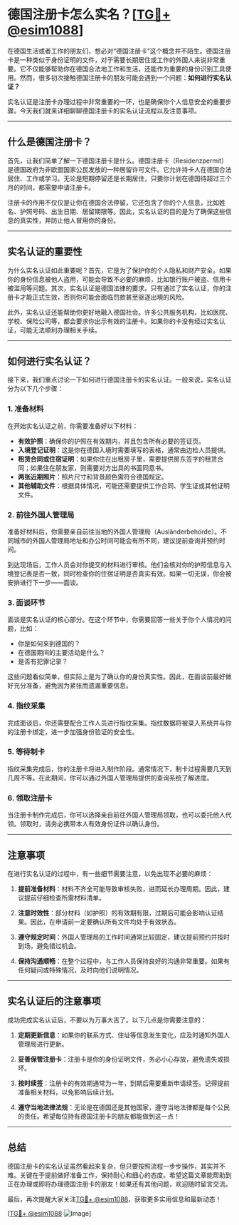 # 德国注册卡怎么实名？[[TG💪+ @esim1088](https://t.me/s/esim1088)]

在德国生活或者工作的朋友们，想必对“德国注册卡”这个概念并不陌生。德国注册卡是一种类似于身份证明的文件，对于需要长期居住或工作的外国人来说非常重要。它不仅能够帮助你在德国合法地工作和生活，还能作为重要的身份识别工具使用。然而，很多初次接触德国注册卡的朋友可能会遇到一个问题：**如何进行实名认证？**

实名认证是注册卡办理过程中非常重要的一环，也是确保你个人信息安全的重要步骤。今天我们就来详细聊聊德国注册卡的实名认证流程以及注意事项。

---

## 什么是德国注册卡？

首先，让我们简单了解一下德国注册卡是什么。德国注册卡（Residenzpermit）是德国政府为非欧盟国家公民发放的一种居留许可文件。它允许持卡人在德国合法居住、工作或学习。无论是短期停留还是长期居住，只要你计划在德国待超过三个月的时间，都需要申请注册卡。

注册卡的作用不仅仅是让你在德国合法停留，它还包含了你的个人信息，比如姓名、护照号码、出生日期、居留期限等。因此，实名认证的目的是为了确保这些信息的真实性，并防止他人冒用你的身份。

---

## 实名认证的重要性

为什么实名认证如此重要呢？首先，它是为了保护你的个人隐私和财产安全。如果你的身份信息被他人盗用，可能会导致不必要的麻烦，比如银行账户被盗、信用卡被滥用等问题。其次，实名认证是德国法律的要求。只有通过了实名认证，你的注册卡才能正式生效，否则你可能会面临罚款甚至驱逐出境的风险。

此外，实名认证还能帮助你更好地融入德国社会。许多公共服务机构，比如医院、学校、保险公司等，都会要求你出示有效的注册卡。如果你的卡没有经过实名认证，可能无法顺利办理相关手续。

---

## 如何进行实名认证？

接下来，我们重点讨论一下如何进行德国注册卡的实名认证。一般来说，实名认证分为以下几个步骤：

### 1. 准备材料

在开始实名认证之前，你需要准备好以下材料：
- **有效护照**：确保你的护照在有效期内，并且包含所有必要的签证页。
- **入境登记证明**：这是你在德国入境时需要填写的表格，通常由边检人员提供。
- **租赁合同或住宿证明**：如果你住在出租房子里，需要提供房东签字的租赁合同；如果住在朋友家，则需要对方出具的书面同意书。
- **两张近期照片**：照片尺寸和背景颜色需符合德国规定。
- **其他辅助文件**：根据具体情况，可能还需要提供工作合同、学生证或其他证明文件。

### 2. 前往外国人管理局

准备好材料后，你需要亲自前往当地的外国人管理局（Ausländerbehörde）。不同城市的外国人管理局地址和办公时间可能会有所不同，建议提前查询并预约时间。

到达现场后，工作人员会对你提交的材料进行审核。他们会核对你的护照信息与入境登记表是否一致，同时检查你的住宿证明是否真实有效。如果一切无误，你会被安排进行下一步——面谈。

### 3. 面谈环节

面谈是实名认证的核心部分。在这个环节中，你需要回答一些关于你个人情况的问题，比如：
- 你是如何来到德国的？
- 在德国期间的主要活动是什么？
- 是否有犯罪记录？

这些问题看似简单，但实际上是为了确认你的身份真实性。因此，在面谈前最好做好充分准备，避免因为紧张而遗漏重要信息。

### 4. 指纹采集

完成面谈后，你还需要配合工作人员进行指纹采集。指纹数据将被录入系统并与你的注册卡绑定，进一步加强身份验证的安全性。

### 5. 等待制卡

指纹采集完成后，你的注册卡将进入制作阶段。通常情况下，制卡过程需要几天到几周不等。在此期间，你可以通过外国人管理局提供的查询系统了解进度。

### 6. 领取注册卡

当注册卡制作完成后，你可以选择亲自前往外国人管理局领取，也可以委托他人代领。领取时，请务必携带本人有效身份证件以确认身份。

---

## 注意事项

在进行实名认证的过程中，有一些细节需要注意，以免出现不必要的麻烦：

1. **提前准备材料**：材料不齐全可能导致审核失败，进而延长办理周期。因此，建议提前仔细检查所需材料清单。

2. **注意时效性**：部分材料（如护照）的有效期有限，过期后可能会影响认证结果。因此，在申请前一定要确认所有文件均处于有效状态。

3. **遵守规定时间**：外国人管理局的工作时间通常比较固定，建议提前预约并按时到场，避免错过机会。

4. **保持沟通顺畅**：在整个过程中，与工作人员保持良好的沟通非常重要。如果有任何疑问或特殊情况，及时向他们说明情况。

---

## 实名认证后的注意事项

成功完成实名认证后，不要以为万事大吉了。以下几点是你需要注意的：

1. **定期更新信息**：如果你的联系方式、住址等信息发生变化，应及时通知外国人管理局进行更新。

2. **妥善保管注册卡**：注册卡是你的身份证明文件，务必小心存放，避免遗失或损坏。

3. **按时续签**：注册卡的有效期通常为一年，到期后需要重新申请续签。记得提前准备相关材料，以免影响后续计划。

4. **遵守当地法律法规**：无论是在德国还是其他国家，遵守当地法律都是每个公民的责任。希望每位持有德国注册卡的朋友都能做到这一点！

---

## 总结

德国注册卡的实名认证虽然看起来复杂，但只要按照流程一步步操作，其实并不难。关键在于提前做好准备工作，保持耐心和细心的态度。希望这篇文章能帮助到正在办理或即将办理德国注册卡的朋友！如果还有其他问题，欢迎随时留言交流。

最后，再次提醒大家关注[TG💪+ @esim1088](https://t.me/s/esim1088)，获取更多实用信息和最新动态！

[[TG💪+ @esim1088](https://t.me/s/esim1088) ![Image](https://i.postimg.cc/4NQfJmqS/Snipaste-2025-05-13-00-14-12.png)]